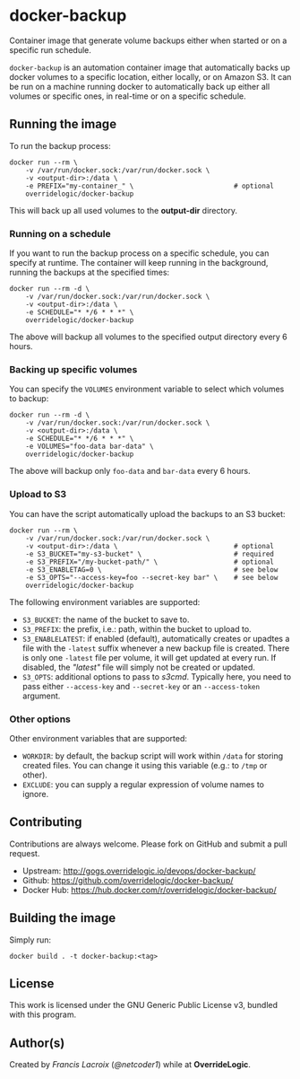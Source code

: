 # docker-backup

Container image that generate volume backups either when started or on a specific run schedule.

`docker-backup` is an automation container image that automatically backs up docker volumes to a specific location, either locally, or on Amazon S3. It can be run on a machine running docker to automatically back up either all volumes or specific ones, in real-time or on a specific schedule.

## Running the image

To run the backup process:

    docker run --rm \
        -v /var/run/docker.sock:/var/run/docker.sock \
        -v <output-dir>:/data \
        -e PREFIX="my-container_" \                         # optional
        overridelogic/docker-backup

This will back up all used volumes to the **output-dir** directory.

### Running on a schedule

If you want to run the backup process on a specific schedule, you can specify at runtime. The container will keep running in the background, running the backups at the specified times:

    docker run --rm -d \
        -v /var/run/docker.sock:/var/run/docker.sock \
        -v <output-dir>:/data \
        -e SCHEDULE="* */6 * * *" \
        overridelogic/docker-backup

The above will backup all volumes to the specified output directory every 6 hours.

### Backing up specific volumes

You can specify the `VOLUMES` environment variable to select which volumes to backup:

    docker run --rm -d \
        -v /var/run/docker.sock:/var/run/docker.sock \
        -v <output-dir>:/data \
        -e SCHEDULE="* */6 * * *" \
        -e VOLUMES="foo-data bar-data" \
        overridelogic/docker-backup

The above will backup only `foo-data` and `bar-data` every 6 hours.

### Upload to S3

You can have the script automatically upload the backups to an S3 bucket:

    docker run --rm \
        -v /var/run/docker.sock:/var/run/docker.sock \
        -v <output-dir>:/data \                             # optional
        -e S3_BUCKET="my-s3-bucket" \                       # required
        -e S3_PREFIX="/my-bucket-path/" \                   # optional
        -e S3_ENABLETAG=0 \                                 # see below
        -e S3_OPTS="--access-key=foo --secret-key bar" \    # see below
        overridelogic/docker-backup

The following environment variables are supported:

 - `S3_BUCKET`: the name of the bucket to save to.
 - `S3_PREFIX`: the prefix, i.e.: path, within the bucket to upload to.
 - `S3_ENABLELATEST`: if enabled (default), automatically creates or upadtes a file with the `-latest` suffix whenever a new backup file is created. There is only one `-latest` file per volume, it will get updated at every run. If disabled, the *"latest"* file will simply not be created or updated.
 - `S3_OPTS`: additional options to pass to *s3cmd*. Typically here, you need to pass either `--access-key` and `--secret-key` or an `--access-token` argument.

### Other options

Other environment variables that are supported:

 - `WORKDIR`: by default, the backup script will work within `/data` for storing created files. You can change it using this variable (e.g.: to `/tmp` or other).
 - `EXCLUDE`: you can supply a regular expression of volume names to ignore.

## Contributing

Contributions are always welcome. Please fork on GitHub and submit a pull request.

- Upstream: http://gogs.overridelogic.io/devops/docker-backup/
- Github: https://github.com/overridelogic/docker-backup/
- Docker Hub: https://hub.docker.com/r/overridelogic/docker-backup/

## Building the image

Simply run:

    docker build . -t docker-backup:<tag>

## License

This work is licensed under the GNU Generic Public License v3, bundled with this program.

## Author(s)

Created by *Francis Lacroix* (*@netcoder1*) while at **OverrideLogic**.

